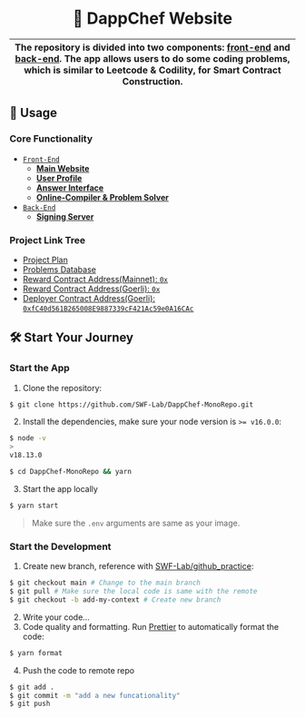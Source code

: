 <p align="center">
    <h1 align="center">
        🍩 DappChef Website
    </h1>
</p>

| The repository is divided into two components: [front-end](./apps/front-end) and [back-end](./apps/back-end). The app allows users to do some coding problems, which is similar to Leetcode & Codility, for Smart Contract Construction. |
| ---------------------------------------------------------------------------------------------------------------------------------------------------------------------------------------------------------------------------------------- |

## 📜 Usage

### Core Functionality

- [`Front-End`](./apps/front-end)
  - [**Main Website**](./apps/front-end/src)
  - [**User Profile**](./apps/front-end/src/components/UserProfile/)
  - [**Answer Interface**](./apps/front-end/src/components/ProblemsInterface/)
  - [**Online-Compiler & Problem Solver**](./apps/front-end/src/components/ProblemsSolver/)
- [`Back-End`](./apps/back-end)
  - [**Signing Server**](./apps/back-end/)

### Project Link Tree

- [Project Plan](https://docs.google.com/spreadsheets/d/1JHpkHeemQ1i-WCXACzaRqulWoGvU9uJ2xneoW05S42A/edit?usp=sharing)
- [Problems Database](https://github.com/SWF-Lab/DappChef-ProblemsDB)
- [Reward Contract Address(Mainnet): `0x`]()
- [Reward Contract Address(Goerli): `0x`]()
- [Deployer Contract Address(Goerli): `0xfC40d561B265008E9887339cF421Ac59e0A16CAc`](https://goerli.etherscan.io/address/0xfC40d561B265008E9887339cF421Ac59e0A16CAc)

## 🛠 Start Your Journey

### Start the App

1. Clone the repository:

```bash
$ git clone https://github.com/SWF-Lab/DappChef-MonoRepo.git
```

2. Install the dependencies, make sure your node version is `>= v16.0.0`:

```bash
$ node -v
>
v18.13.0

$ cd DappChef-MonoRepo && yarn
```

3. Start the app locally

```bash
$ yarn start
```

> Make sure the `.env` arguments are same as your image.

### Start the Development

1. Create new branch, reference with [SWF-Lab/github_practice](https://github.com/SWF-Lab/github_practice):

```bash
$ git checkout main # Change to the main branch
$ git pull # Make sure the local code is same with the remote
$ git checkout -b add-my-context # Create new branch
```

2. Write your code...
3. Code quality and formatting. Run [Prettier](https://prettier.io/) to automatically format the code:

```bash
$ yarn format
```

4. Push the code to remote repo

```bash
$ git add .
$ git commit -m "add a new funcationality"
$ git push
```
